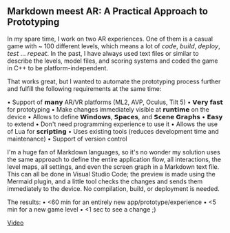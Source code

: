 
## Markdown meest AR: A Practical Approach to Prototyping

In my spare time, I work on two AR experiences.
One of them is a casual game with ~ 100 different levels, which means a lot of 𝘤𝘰𝘥𝘦, 𝘣𝘶𝘪𝘭𝘥, 𝘥𝘦𝘱𝘭𝘰𝘺, 𝘵𝘦𝘴𝘵 ... 𝘳𝘦𝘱𝘦𝘢𝘵. In the past, I have always used text files or similar to describe the levels, model files, and scoring systems and coded the game in C++ to be platform-independent.

That works great, but I wanted to automate the prototyping process further and fulfill the following requirements at the same time:

• Support of 𝗺𝗮𝗻𝘆 AR/VR platforms (ML2, AVP, Oculus, Tilt 5)
• 𝗩𝗲𝗿𝘆 𝗳𝗮𝘀𝘁 for prototyping
• Make changes immediately visible at 𝗿𝘂𝗻𝘁𝗶𝗺𝗲 on the device 
• Allows to define 𝗪𝗶𝗻𝗱𝗼𝘄𝘀, 𝗦𝗽𝗮𝗰𝗲𝘀, and 𝗦𝗰𝗲𝗻𝗲 𝗚𝗿𝗮𝗽𝗵𝘀
• 𝗘𝗮𝘀𝘆 to extend
• Don't need programming experience to use it
• Allows the use of Lua for 𝘀𝗰𝗿𝗶𝗽𝘁𝗶𝗻𝗴
• Uses existing tools (reduces development time and maintenance)
• Support of version control

I'm a huge fan of Markdown languages, so it's no wonder my solution uses the same approach to define the entire application flow, all interactions, the level maps, all settings, and even the screen graph in a Markdown text file. This can all be done in Visual Studio Code; the preview is made using the Mermaid plugin, and a little tool checks the changes and sends them immediately to the device. No compilation, build, or deployment is needed.

The results:
• <60 min for an entirely new app/prototype/experience
• <5 min for a new game level
• <1 sec to see a change ;)

[Video](https://www.linkedin.com/posts/rogerboesch_%F0%9D%97%A0%F0%9D%97%AE%F0%9D%97%BF%F0%9D%97%B8%F0%9D%97%B1%F0%9D%97%BC%F0%9D%98%84%F0%9D%97%BB-%F0%9D%97%A0%F0%9D%97%B2%F0%9D%97%B2%F0%9D%98%81%F0%9D%98%80-%F0%9D%97%94%F0%9D%97%A5-%F0%9D%97%94-%F0%9D%97%A3%F0%9D%97%BF-activity-7259959264704712704-sI8I?utm_source=share&utm_medium=member_desktop)